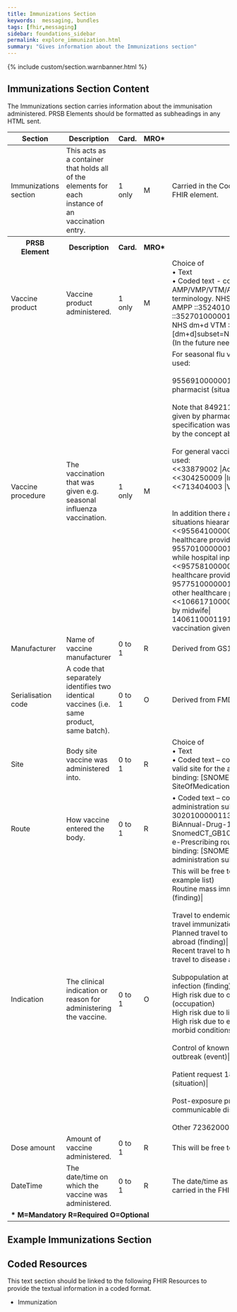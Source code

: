 ```yaml
---
title: Immunizations Section
keywords:  messaging, bundles
tags: [fhir,messaging]
sidebar: foundations_sidebar
permalink: explore_immunization.html
summary: "Gives information about the Immunizations section"
---
```


{% include custom/section.warnbanner.html %}

## Immunizations Section Content ##
The Immunizations section carries information about the immunisation administered. PRSB Elements should be formatted as subheadings in any HTML sent.


<table style="width:100%;max-width: 100%;">
	<thead>
		<tr>
			<th width="15%">Section</th>
			<th width="35%">Description</th>
			<th width="5%">Card.</th>
			<th width="5%">MRO*</th>
			<th width="40%">FHIR Target and Guidance</th>
		</tr>
	</thead>
 <tbody>
  <tr>
   <td>Immunizations section</td>
   <td>This acts as a container that holds all of the elements for each instance of an vaccination entry.</td>
   <td>1 only</td>
   <td>M</td>
	<td>Carried in the CodeableConcept of <b>Composition.section.code</b> FHIR element.</td>
  </tr>
		<tr>
			<th>PRSB Element</th>
			<th>Description</th>
			<th>Card.</th>
			<th>MRO*</th>
			<th>FHIR Target and Guidance</th>		
		</tr>
  <tr>
   <td>Vaccine product</td>
   <td>Vaccine product administered.</td>
   <td>1 only</td>
   <td>M</td>
   <td>Choice of<br/>
 • Text<br/>
 • Coded text - constraint: MedicationName. Any AMP/VMP/VTM/AMPP/VMPP subsets from the dm+d terminology. NHS dm+d AMP ::352201000001139 NHS dm+d AMPP ::352401000001135 NHS dm+d VMP ::352701000001133 NHS dm+d VMPP ::352301000001131 NHS dm+d VTM ::352601000001138. Constraint binding: [dm+d]subset=NHS_dm+d<br/>
(In the future needs to be GS1 code mapped to dm+d)</td>
  </tr>
  <tr>
   <td>Vaccine procedure</td>
   <td>The vaccination that was given e.g. seasonal influenza vaccination.</td>
   <td>1 only</td>
   <td>M</td>
   <td>For seasonal flu vaccinations the following coded text should be used:<br/>
<br/>
955691000000108 | Seasonal influenza vaccination given by pharmacist (situation) |<br/>
<br/>
Note that 849211000000109 | seasonal influenza vaccination given by pharmacist (finding) | in the NHSE service specification was made inactive in April 2015 and was replaced by the concept above
<br/><br/>
For general vaccinations the following coded text should be used: <br/>
<<33879002 |Active immunisation|<br/>
<<304250009 |Immunisation status|<br/>
<<713404003 |Vaccination given|<br/>
<br/><br/>
In addition there are some scattered concepts below in the situations hieararchy.<br/>
<<955641000000103 |Influenza vaccination given by other healthcare provider|<br/>
955701000000108 |Seasonal influenza vaccination given while hospital inpatient|<br/>
<<957581000000102 |Meningitis B vaccination given by other healthcare provider|<br/>
957751000000103 |Meningitis ACW & Y vaccination given by other healthcare provider|<br/>
<<1066171000000108 |Seasonal influenza vaccination given by midwife|<br/>
140611000119104 |Human papilloma virus type 16 and 18 vaccination given|
</td>
  </tr>
  <tr>
   <td>Manufacturer</td>
   <td>Name of vaccine manufacturer</td>
   <td>0 to 1</td>
   <td>R</td>
   <td>Derived from GS1 code/free text</td>
  </tr>
 <tr>
   <td>Serialisation code</td>
   <td>A code that separately identifies two identical vaccines (i.e. same product, same batch).</td>
   <td>0 to 1</td>
   <td>O</td>
   <td>Derived from FMD code or free text.</td>
  </tr>
 <tr>
   <td>Site</td>
   <td>Body site vaccine was administered into.</td>
   <td>0 to 1</td>
   <td>R</td>
   <td>Choice of<br/>
 • Text<br/>
 • Coded text – constraint: SiteOfMedicationAdministration. Any valid site for the administration of a medication. Constraint binding: [SNOMED-CT]subset= SiteOfMedicationAdministration</td>
  </tr>
 <tr>
   <td>Route</td>
   <td>How vaccine entered the body.</td>
   <td>0 to 1</td>
   <td>R</td>
   <td>• Coded text – constraint: NHS e-prescribing route of administration subset ID: 413001000001136 Original Id : 30201000001137 This is an extract from the SUBSET -BiAnnual-Drug-15.0.1-20130401: SnomedCT_GB1000001_20130401/Subsets/EPrescribing/NHS e-Prescribing route of administration subset. Constraint binding: [SNOMED-CT]subset=NHS e-Prescribing route of administration subset.</td>
  </tr>
 <tr>
   <td>Indication</td>
   <td>The clinical indication or reason for administering the vaccine.</td>
   <td>0 to 1</td>
   <td>O</td>
   <td>This will be free text/proposal to use the list from below (as an example list)<br/>
Routine mass immunisation  171279008|Immunization due (finding)|<br/>
<br/>
Travel to endemic area  414448007|Identified as high risk for travel immunization (finding)|<br/>
Planned travel to high risk area 161096004|Going to travel abroad (finding)|<br/>
Recent travel to high risk area 506931000000109|Recent travel to disease affected area (finding)|<br/>
<br/>
Subpopulation at special or unusual risk  78648007|At risk for infection (finding)|<br/>
High risk due to occupation 14679004 Occupation (occupation)<br/>
High risk due to lifestyle 134436002|Lifestyle (finding)|<br/>
High risk due to existing medical condition 398192003|Co-morbid conditions (finding)|<br/>
<br/>
Control of known sporadic outbreak  443684005|Disease outbreak (event)|<br/>
<br/>
Patient request  183995001|Patient requested procedure (situation)|<br/>
<br/>
Post-exposure prophyaxis  444107005|Exposure to communicable disease (event)|<br/>
<br/>
Other  723620004|Requires vaccination (finding)
</td>
  </tr>
 <tr>
   <td>Dose amount</td>
   <td>Amount of vaccine administered.</td>
   <td>0 to 1</td>
   <td>R</td>
   <td>This will be free text. Coded units of measure (from DM+D)</td>
  </tr>
 <tr>
   <td>DateTime</td>
   <td>The date/time on which the vaccine was administered.</td>
   <td>0 to 1</td>
   <td>R</td>
   <td>The date/time as recorded by the pharmacy system. This will be carried in the FHIR element <b>Immunization.date</b>.</td>
  </tr>
		<tr>
		<td colspan="5"><b>* M=Mandatory R=Required O=Optional</b></td>
		</tr>
 </tbody>
</table>


## Example Immunizations Section ##

<script src="https://gist.github.com/IOPS-DEV/e3f8338cef252ede9812669198d2fa71.js"></script>

## Coded Resources ##

This text section should be linked to the following FHIR Resources to provide the textual information in a coded format.

- Immunization
 
